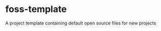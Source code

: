 <!--
SPDX-FileCopyrightText: 2025 Freedom FOSS Foundation <https://freedomfoss.org>

SPDX-License-Identifier: GPL-3.0-only
-->

# foss-template
A project template containing default open source files for new projects
